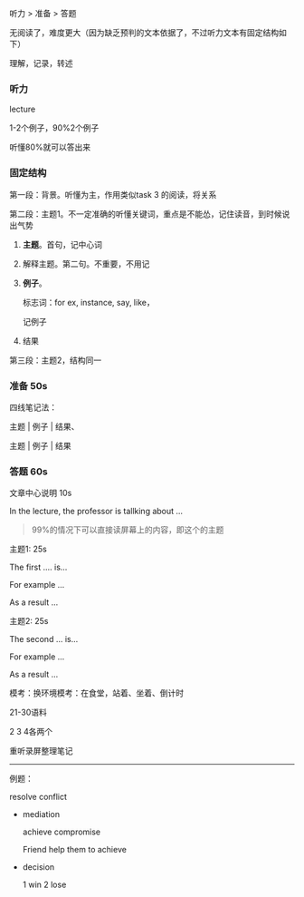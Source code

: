 听力 > 准备 > 答题

无阅读了，难度更大（因为缺乏预判的文本依据了，不过听力文本有固定结构如下）

理解，记录，转述



### 听力

lecture

1-2个例子，90%2个例子

听懂80%就可以答出来



### 固定结构

第一段：背景。听懂为主，作用类似task 3 的阅读，将关系

第二段：主题1。不一定准确的听懂关键词，重点是不能怂，记住读音，到时候说出气势

1. **主题**。首句，记中心词

2. 解释主题。第二句。不重要，不用记

3. **例子**。

   标志词：for ex, instance, say, like，

   记例子

4. 结果

第三段：主题2，结构同一



### 准备 50s

四线笔记法：

主题 | 例子 | 结果、

主题 | 例子 | 结果



### 答题 60s

文章中心说明 10s

In the lecture, the professor is tallking about ...

> 99%的情况下可以直接读屏幕上的内容，即这个的主题

主题1: 25s

The first .… is...

For example ...

As a result ...

主题2: 25s

The second ... is...

For example ...

As a result ...





模考：换环境模考：在食堂，站着、坐着、倒计时



21-30语料

2 3 4各两个

重听录屏整理笔记



---

例题：

resolve conflict

- mediation 

  achieve compromise

  Friend help them to achieve 

- decision

  1 win 2 lose
